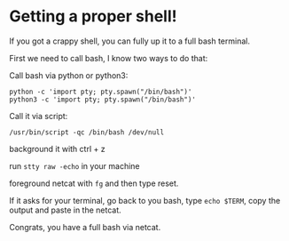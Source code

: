 # Getting a proper shell!

If you got a crappy shell, you can fully up it to a full bash terminal.

First we need to call bash, I know two ways to do that:

Call bash via python or python3:

```text
python -c 'import pty; pty.spawn("/bin/bash")'
python3 -c 'import pty; pty.spawn("/bin/bash")'
```

Call it via script:

```text
/usr/bin/script -qc /bin/bash /dev/null
```

background it with ctrl + z

run `stty raw -echo` in your machine

foreground netcat with `fg` and then type reset.

If it asks for your terminal, go back to you bash, type `echo $TERM`, copy the output and paste in the netcat.

Congrats, you have a full bash via netcat.

